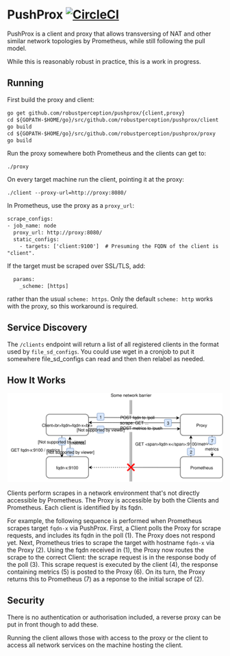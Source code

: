 # PushProx [![CircleCI](https://circleci.com/gh/RobustPerception/PushProx.svg?style=shield)](https://circleci.com/gh/RobustPerception/PushProx)

PushProx is a client and proxy that allows transversing of NAT and other
similar network topologies by Prometheus, while still following the pull model.

While this is reasonably robust in practice, this is a work in progress.

## Running

First build the proxy and client:

```
go get github.com/robustperception/pushprox/{client,proxy}
cd ${GOPATH-$HOME/go}/src/github.com/robustperception/pushprox/client
go build
cd ${GOPATH-$HOME/go}/src/github.com/robustperception/pushprox/proxy
go build
```

Run the proxy somewhere both Prometheus and the clients can get to:

```
./proxy
```

On every target machine run the client, pointing it at the proxy:
```
./client --proxy-url=http://proxy:8080/
```

In Prometheus, use the proxy as a `proxy_url`:

```
scrape_configs:
- job_name: node
  proxy_url: http://proxy:8080/
  static_configs:
    - targets: ['client:9100']  # Presuming the FQDN of the client is "client".
```

If the target must be scraped over SSL/TLS, add:
```
  params:
    _scheme: [https]
```
rather than the usual `scheme: https`. Only the default `scheme: http` works with the proxy,
so this workaround is required.

## Service Discovery

The `/clients` endpoint will return a list of all registered clients in the format
used by `file_sd_configs`. You could use wget in a cronjob to put it somewhere
file\_sd\_configs can read and then then relabel as needed.

## How It Works

![Sequence diagram](./docs/sequence.svg)

Clients perform scrapes in a network environment that's not directly accessible by Prometheus. 
The Proxy is accessible by both the Clients and Prometheus.
Each client is identified by its fqdn.

For example, the following sequence is performed when Prometheus scrapes target `fqdn-x` via PushProx.
First, a Client polls the Proxy for scrape requests, and includes its fqdn in the poll (1). 
The Proxy does not respond yet.
Next, Prometheus tries to scrape the target with hostname `fqdn-x` via the Proxy (2).
Using the fqdn received in (1), the Proxy now routes the scrape to the correct Client: the scrape request is in the response body of the poll (3).
This scrape request is executed by the client (4), the response containing metrics (5) is posted to the Proxy (6). 
On its turn, the Proxy returns this to Prometheus (7) as a reponse to the initial scrape of (2).

## Security

There is no authentication or authorisation included, a reverse proxy can be
put in front though to add these.

Running the client allows those with access to the proxy or the client to access
all network services on the machine hosting the client.
